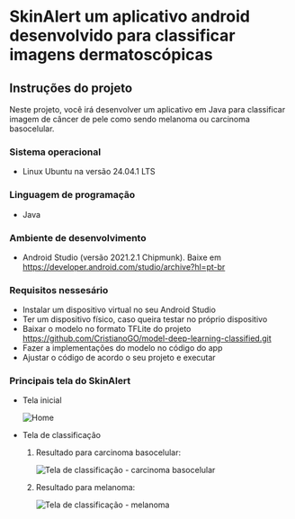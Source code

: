 # SkinAlert um aplicativo android desenvolvido para classificar imagens dermatoscópicas

## Instruções do projeto

Neste projeto, você irá desenvolver um aplicativo em Java para classificar imagem de câncer de pele como sendo melanoma ou carcinoma basocelular.
 
### Sistema operacional

* Linux Ubuntu na versão 24.04.1 LTS
 
### Linguagem de programação 

* Java

### Ambiente de desenvolvimento

* Android Studio (versão 2021.2.1 Chipmunk). Baixe em https://developer.android.com/studio/archive?hl=pt-br
   
### Requisitos nessesário

* Instalar um dispositivo virtual no seu Android Studio
* Ter um dispositivo físico, caso queira testar no próprio dispositivo
* Baixar o modelo no formato TFLite do projeto https://github.com/CristianoGO/model-deep-learning-classified.git
* Fazer a implementações do modelo no código do app
* Ajustar o código de acordo o seu projeto e executar

### Principais tela do SkinAlert

* Tela inicial

  ![Home](https://github.com/CristianoGO/skin-alert-app-classification/blob/main/app/src/main/res/drawable/Screenshot_20240921-162500_SkinAlert.jpg)

* Tela de classificação
  1. Resultado para carcinoma basocelular:

     ![Tela de classificação - carcinoma basocelular](https://github.com/CristianoGO/skin-alert-app-classification/blob/main/app/src/main/res/drawable/Screenshot_20240921-162943_SkinAlert.jpg)

  2. Resultado para melanoma:

     ![Tela de classificação - melanoma](https://github.com/CristianoGO/skin-alert-app-classification/blob/main/app/src/main/res/drawable/Screenshot_20240921-163130_SkinAlert.jpg)

